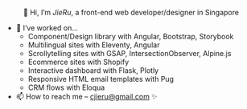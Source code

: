 <p align="center">
  👋
  Hi, I’m <em>JieRu</em>, a front-end web developer/designer in Singapore
</p>

- 👀 I’ve worked on... 
  - Component/Design library with Angular, Bootstrap, Storybook
  - Multilingual sites with Eleventy, Angular
  - Scrollytelling sites with GSAP, IntersectionObserver, Alpine.js
  - Ecommerce sites with Shopify
  - Interactive dashboard with Flask, Plotly
  - Responsive HTML email templates with Pug
  - CRM flows with Eloqua
- 📫 How to reach me – cjieru@gmail.com ✨

<!---
hotfudgecake/hotfudgecake is a ✨ special ✨ repository because its `README.md` (this file) appears on your GitHub profile.
You can click the Preview link to take a look at your changes.
--->
